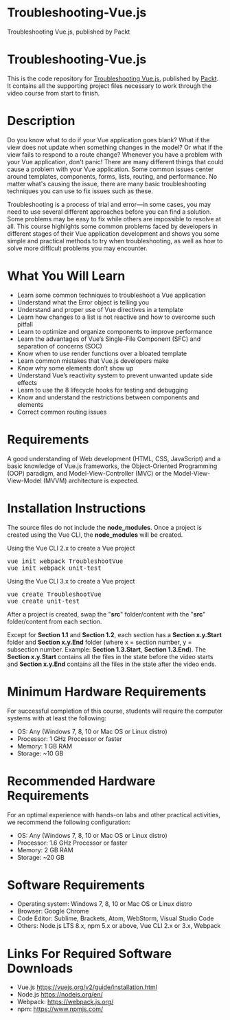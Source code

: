 # Troubleshooting-Vue.js
Troubleshooting Vue.js, published by Packt

# Troubleshooting-Vue.js
This is the code repository for <a href="https://www.packtpub.com/application-development/troubleshooting-vuejs-video">Troubleshooting Vue.js</a>, published by <a href="https://www.packtpub.com/">Packt</a>. It contains all the supporting project files necessary to work through the video course from start to finish.

# Description
Do you know what to do if your Vue application goes blank? What if the view does not update when something changes in the model? Or what if the view fails to respond to a route change? Whenever you have a problem with your Vue application, don't panic! There are many different things that could cause a problem with your Vue application. Some common issues center around templates, components, forms, lists, routing, and performance. No matter what's causing the issue, there are many basic troubleshooting techniques you can use to fix issues such as these. 

Troubleshooting is a process of trial and error—in some cases, you may need to use several different approaches before you can find a solution. Some problems may be easy to fix while others are impossible to resolve at all. This course highlights some common problems faced by developers in different stages of their Vue application development and shows you some simple and practical methods to try when troubleshooting, as well as how to solve more difficult problems you may encounter.

# What You Will Learn
- Learn some common techniques to troubleshoot a Vue application
- Understand what the Error object is telling you
- Understand and proper use of Vue directives in a template
- Learn how changes to a list is not reactive and how to overcome such pitfall
- Learn to optimize and organize components to improve performance
- Learn the advantages of Vue’s Single-File Component (SFC) and separation of concerns (SOC)
- Know when to use render functions over a bloated template
- Learn common mistakes that Vue.js developers make
- Know why some elements don’t show up
- Understand Vue’s reactivity system to prevent unwanted update side effects
- Learn to use the 8 lifecycle hooks for testing and debugging
- Know and understand the restrictions between components and elements
- Correct common routing issues

# Requirements
A good understanding of Web development (HTML, CSS, JavaScript) and a basic knowledge of Vue.js frameworks, the Object-Oriented Programming (OOP) paradigm, and Model-View-Controller (MVC) or the Model-View-View-Model (MVVM) architecture is expected.

# Installation Instructions
The source files do not include the <b>node_modules</b>.  Once a project is created using the Vue CLI, the <b>node_modules</b> will be created.

Using the Vue CLI 2.x to create a Vue project
<pre>
vue init webpack TroubleshootVue
vue init webpack unit-test
</pre>

Using the Vue CLI 3.x to create a Vue project
<pre>
vue create TroubleshootVue
vue create unit-test
</pre>

After a project is created, swap the "<b>src</b>" folder/content with the "<b>src</b>" folder/content from each section.

Except for <b>Section 1.1</b> and <b>Section 1.2</b>, each section has a <b>Section x.y.Start</b> folder and <b>Section x.y.End</b> folder (where x = section number, y = subsection number.  Example:  <b>Section 1.3.Start</b>, <b>Section 1.3.End</b>).  The <b>Section x.y.Start</b> contains all the files in the state before the video starts and <b>Section x.y.End</b> contains all the files in the state after the video ends.

# Minimum Hardware Requirements
For successful completion of this course, students will require the computer systems with at least the
following:
- OS: Any (Windows 7, 8, 10 or Mac OS or Linux distro)
- Processor: 1 GHz Processor or faster
- Memory: 1 GB RAM
- Storage: ~10 GB

# Recommended Hardware Requirements
For an optimal experience with hands-on labs and other practical activities, we recommend the following
configuration:
- OS: Any (Windows 7, 8, 10 or Mac OS or Linux distro)
- Processor: 1.6 GHz Processor or faster
- Memory: 2 GB RAM
- Storage: ~20 GB

# Software Requirements
- Operating system: Windows 7, 8, 10 or Mac OS or Linux distro
- Browser: Google Chrome
- Code Editor: Sublime, Brackets, Atom, WebStorm, Visual Studio Code
- Others: Node.js LTS 8.x, npm 5.x or above, Vue CLI 2.x or 3.x, Webpack

# Links For Required Software Downloads
- Vue.js https://vuejs.org/v2/guide/installation.html
- Node.js https://nodejs.org/en/
- Webpack: https://webpack.js.org/
- npm: https://www.npmjs.com/
